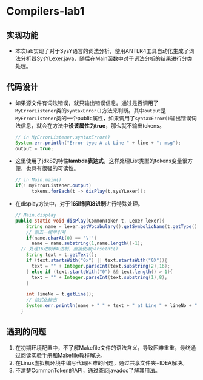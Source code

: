 # Compilers-lab1

## 实现功能

- 本次lab实现了对于SysY语言的词法分析，使用ANTLR4工具自动化生成了词法分析器SysYLexer.java，随后在Main函数中对于词法分析的结果进行分类处理。

## 代码设计

- 如果源文件有词法错误，就只输出错误信息。通过是否调用了```MyErrorListener```类的```syntaxError()```方法来判断。其中```output```是```MyErrorListener```类的一个public属性，如果调用了```syntaxError()```输出错误词法信息，就会在方法中**设该属性为true**，那么就不输出tokens。

  ```java
  // in MyErrorListener.syntaxError()
  System.err.println("Error type A at Line " + line + ": msg");
  output = true;
  ```

- 这里使用了jdk8的特性**lambda表达式**，这样处理List类型的tokens变量很方便，也具有很强的可读性。

  ```java
  // in Main.main()
  if(! myErrorListener.output)
        tokens.forEach(t -> disPlay(t,sysYLexer));
  ```

- 在display方法中，对于**16进制和8进制**进行特殊处理。

  ```java
  // Main.display
  public static void disPlay(CommonToken t, Lexer lexer){
      String name = lexer.getVocabulary().getSymbolicName(t.getType());
      // 删去一组单引号
      if(name.charAt(0) == '\'')
        name = name.substring(1,name.length()-1);
  	// 处理16进制和8进制，直接使用parseInt()
      String text = t.getText();
      if (text.startsWith("0x") || text.startsWith("0X")){
        text = "" + Integer.parseInt(text.substring(2),16);
      } else if (text.startsWith("0") && text.length() > 1){
        text = "" + Integer.parseInt(text.substring(1),8);
      }
  	
      int lineNo = t.getLine();
      // 格式化输出
      System.err.println(name + " " + text + " at Line " + lineNo + ".");
    }
  ```

## 遇到的问题

1. 在初期环境配置中，不了解Makefile文件的语法含义，导致困难重重，最终通过阅读实验手册和Makefile教程解决。
2. 在Linux虚拟机环境中编写代码困难的问题，通过共享文件夹+IDEA解决。
3. 不清楚CommonToken的API，通过查阅javadoc了解其用法。